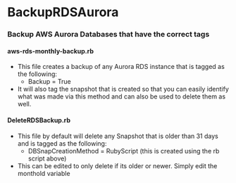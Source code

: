 # BackupRDSAurora
### Backup AWS Aurora Databases that have the correct tags

#### aws-rds-monthly-backup.rb
- This file creates a backup of any Aurora RDS instance that is tagged as the following:
   - Backup = True
- It will also tag the snapshot that is created so that you can easily identify what was made via this method and can also be used to delete them as well.

#### DeleteRDSBackup.rb
- This file by default will delete any Snapshot that is older than 31 days and is tagged as the following:
   - DBSnapCreationMethod = RubyScript (this is created using the rb script above)
- This can be edited to only delete if its older or newer. Simply edit the monthold variable
